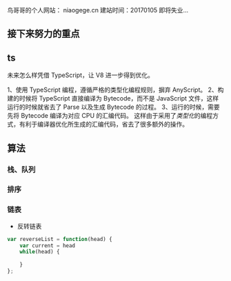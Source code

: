 鸟哥哥的个人网站：
niaogege.cn
建站时间：20170105
即将失业...

## 接下来努力的重点

## ts
未来怎么样凭借 TypeScript，让 V8 进一步得到优化。

1、使用 TypeScript 编程，遵循严格的类型化编程规则，摒弃 AnyScript。
2、构建的时候将 TypeScript 直接编译为 Bytecode，而不是 JavaScript 文件，这样运行的时候就省去了 Parse 以及生成 Bytecode 的过程。
3、运行的时候，需要先将 Bytecode 编译为对应 CPU 的汇编代码。
这样由于采用了*类型化*的编程方式，有利于编译器优化所生成的汇编代码，省去了很多额外的操作。

## 算法
### 栈、队列

### 排序

### 链表
- 反转链表
```js
var reverseList = function(head) {
    var current = head
    while(head) {
      
    }
};
```